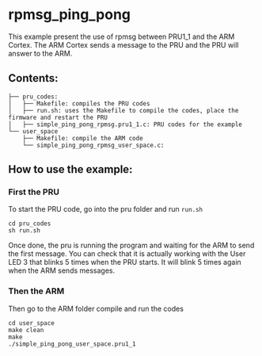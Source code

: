 # rpmsg_ping_pong

This example present the use of rpmsg between PRU1_1 and the ARM Cortex. The ARM Cortex sends a message to the PRU and the PRU will answer to the ARM. 


## Contents:
```
├── pru_codes: 
│   ├── Makefile: compiles the PRU codes 
│   ├── run.sh: uses the Makefile to compile the codes, place the firmware and restart the PRU
│   ├── simple_ping_pong_rpmsg.pru1_1.c: PRU codes for the example
└── user_space
    ├── Makefile: compile the ARM code 
    └── simple_ping_pong_rpmsg_user_space.c: 
```
## How to use the example:
### First the PRU

To start the PRU code, go into the pru folder and run `run.sh`
```
cd pru_codes
sh run.sh
```
Once done, the pru is running the program and waiting for the ARM to send the first message.
You can check that it is actually working with the User LED 3 that blinks 5 times when the PRU starts. It will blink 5 times again when the ARM sends messages.
### Then the ARM

Then go to the ARM  folder compile and run the codes

``` 
cd user_space
make clean
make 
./simple_ping_pong_user_space.pru1_1
```


